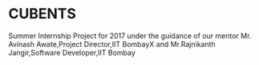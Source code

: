# CUBENTS
Summer Internship Project for 2017 under the guidance of our mentor Mr. Avinash Awate,Project Director,IIT BombayX and Mr.Rajnikanth Jangir,Software Developer,IIT Bombay
